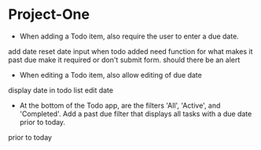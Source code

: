 # Project-One

- When adding a Todo item, also require the user to enter a due date.

add date 
reset date input when todo added
need function for what makes it past due
make it required or don't submit form. 
should there be an alert 

- When editing a Todo item, also allow editing of due date

display date in todo list
edit date

- At the bottom of the Todo app, are the filters 'All', 'Active', and 'Completed'.  Add a past due filter that displays all tasks with a due date prior to today.

prior to today